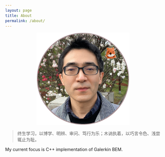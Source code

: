 ```yaml
---
layout: page
title: About
permalink: /about/
---
```


<p align="center"><img width="300px" src="/assets/tjh-avatar.png" alt="tjh-avatar" /></p>

> 终生学习，以博学、明辨、审问、笃行为乐；木讷执着，以巧言令色、浅尝辄止为耻。

My current focus is C++ implementation of Galerkin BEM.
